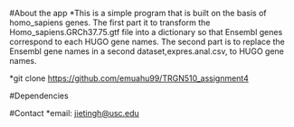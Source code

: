 #About the app
*This is a simple program that is built on the basis of homo_sapiens genes. The first part it to transform the Homo_sapiens.GRCh37.75.gtf file into a dictionary so that Ensembl genes correspond to each HUGO gene names. The second part is to replace the Ensembl gene names in a second dataset,expres.anal.csv, to HUGO gene names.

*git clone https://github.com/emuahu99/TRGN510_assignment4

#Dependencies

#Contact
*email: jietingh@usc.edu


